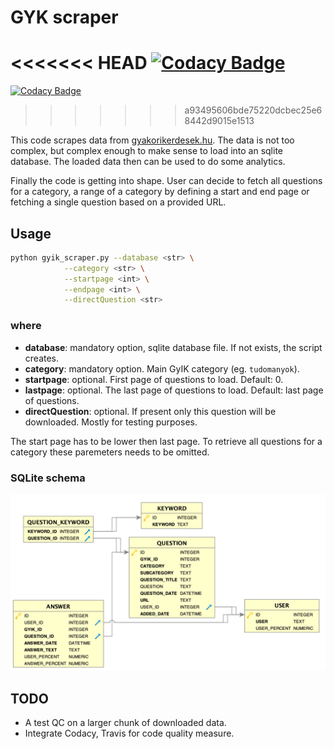 # GYK scraper

<<<<<<< HEAD
[![Codacy Badge](https://api.codacy.com/project/badge/Grade/fda2fc70477d4d6e804cb03d9d463e7e)](https://www.codacy.com/manual/DSuveges/gyik_scraper?utm_source=github.com&amp;utm_medium=referral&amp;utm_content=DSuveges/gyik_scraper&amp;utm_campaign=Badge_Grade)
=======
[![Codacy Badge](https://api.codacy.com/project/badge/Grade/b18d92473e344f929baa2fc3051d0520)](https://app.codacy.com/manual/DSuveges/gyik_scraper?utm_source=github.com&utm_medium=referral&utm_content=DSuveges/gyik_scraper&utm_campaign=Badge_Grade_Dashboard)
>>>>>>> a93495606bde75220dcbec25e68442d9015e1513

This code scrapes data from [gyakorikerdesek.hu](https://www.gyakorikerdesek.hu). The data is not too complex, but complex enough to make sense to load into an sqlite database. The loaded data then can be used to do some analytics.

Finally the code is getting into shape. User can decide to fetch all questions for a category, a range of a category by defining a start and end page or fetching a single question based on a provided URL.

## Usage

```bash
python gyik_scraper.py --database <str> \
            --category <str> \
            --startpage <int> \
            --endpage <int> \
            --directQuestion <str>
```

### where

* **database**: mandatory option, sqlite database file. If not exists, the script creates.
* **category**: mandatory option. Main GyIK category (eg. `tudomanyok`).
* **startpage**: optional. First page of questions to load. Default: 0.
* **lastpage**: optional. The last page of questions to load. Default: last page of questions.
* **directQuestion**: optional. If present only this question will be downloaded. Mostly for testing purposes.

The start page has to be lower then last page. To retrieve all questions for a category these paremeters needs to be omitted.

### SQLite schema

![db schema](db_tools/schema.png)

## TODO

* A test QC on a larger chunk of downloaded data.
* Integrate Codacy, Travis for code quality measure.

